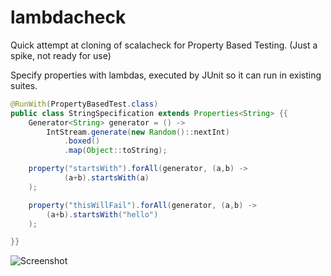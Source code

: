 # lambdacheck
Quick attempt at cloning of scalacheck for Property Based Testing. (Just a spike, not ready for use)

Specify properties with lambdas, executed by JUnit so it can run in existing suites.

```java
@RunWith(PropertyBasedTest.class)
public class StringSpecification extends Properties<String> {{
    Generator<String> generator = () ->
        IntStream.generate(new Random()::nextInt)
            .boxed()
            .map(Object::toString);

    property("startsWith").forAll(generator, (a,b) ->
            (a+b).startsWith(a)
    );

    property("thisWillFail").forAll(generator, (a,b) ->
        (a+b).startsWith("hello")
    );

}}

```

![Screenshot](http://files.benjiweber.co.uk/b/lambdacheck.png)
